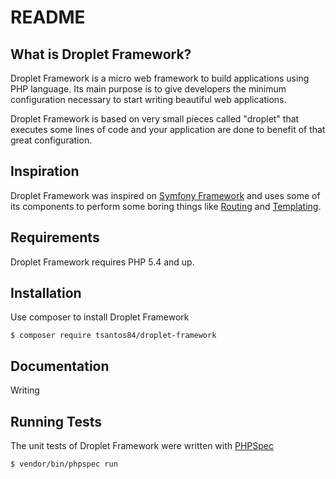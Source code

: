 README
======

What is Droplet Framework?
--------------------------

Droplet Framework is a micro web framework to build applications using PHP language.
Its main purpose is to give developers the minimum configuration necessary to
start writing beautiful web applications.

Droplet Framework is based on very small pieces called "droplet" that
executes some lines of code and your application are done to benefit of
that great configuration.

Inspiration
-----------

Droplet Framework was inspired on [Symfony Framework][1] and uses some of its components
to perform some boring things like [Routing][2] and [Templating][3].

Requirements
------------

Droplet Framework requires PHP 5.4 and up.

Installation
------------

Use composer to install Droplet Framework

    $ composer require tsantos84/droplet-framework

Documentation
-------------

Writing

Running Tests
----------------------

The unit tests of Droplet Framework were written with [PHPSpec][3]

    $ vendor/bin/phpspec run

[1]: http://symfony.com/
[2]: http://symfony.com/doc/current/components/routing/introduction.html
[3]: http://symfony.com/doc/current/components/templating/introduction.html
[4]: http://www.phpspec.net/en/latest/